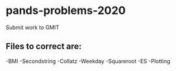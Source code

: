 # pands-problems-2020
Submit work to GMIT

## Files to correct are:
-BMI
-Secondstring
-Collatz
-Weekday
-Squareroot
-ES
-Plotting

